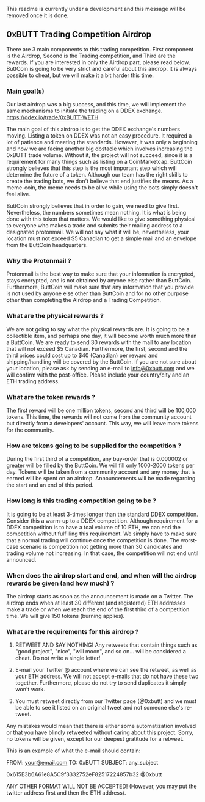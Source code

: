 This readme is currently under a development and this message will be removed once it is done.

## 0xBUTT Trading Competition Airdrop

There are 3 main components to this trading competition. First component is the Airdrop, Second is the Trading competition, and Third are the rewards. If you are interested in only the Airdrop part, please read below, ButtCoin is going to be very strict and careful about this airdrop. It is always possible to cheat, but we will make it a bit harder this time.

### Main goal(s)

Our last airdrop was a big success, and this time, we will implement the same mechanisms to initiate the trading on a DDEX exchange. https://ddex.io/trade/0xBUTT-WETH

The main goal of this airdrop is to get the DDEX exchange's numbers moving. Listing a token on DDEX was not an easy procedure. It required a lot of patience and meeting the standards. However, it was only a beginning and now we are facing another big obstacle which involves increasing the 0xBUTT trade volume. Without it, the project will not succeed, since it is a requirement for many things such as listing on a CoinMarketcap. ButtCoin strongly believes that this step is the most important step which will determine the future of a token. Although our team has the right skills to create the trading bots, we don't believe that end justifies the means. As a meme-coin, the meme needs to be alive while using the bots simply doesn't feel alive.

ButtCoin strongly believes that in order to gain, we need to give first. Nevertheless, the numbers sometimes mean nothing. It is what is being done with this token that matters. We would like to give something physical to everyone who makes a trade and submits their mailing address to a designated protonmail.  We will not say what it will be, nevertheless, your location must not exceed $5 Canadian to get a simple mail and an envelope from the ButtCoin headquarters.

### Why the Protonmail ?
Protonmail is the best way to make sure that your infomration is encrypted, stays encrypted, and is not obtained by anyone else rather than ButtCoin. Furthermore, ButtCoin will make sure that any information that you provide is not used by anyone else other than ButtCoin and for no other purpose other than completing the Airdrop and a Trading Competition.

### What are the physical rewards ?
We are not going to say what the physical rewards are. It is going to be a collectible item, and perhaps one day, it will become worth much more than a ButtCoin. We are ready to send 30 rewards with the mail to any location that will not exceed $5 Canadian. Furthermore, the first, second and the third prices could cost up to $40 (Canadian) per reward and shipping/handling will be covered by the ButtCoin. If you are not sure about your location, please ask by sending an e-mail to info@0xbutt.com and we will confirm with the post-office. Please include your country/city and an ETH trading address.

### What are the token rewards ?
The first reward will be one million tokens, second and third will be 100,000 tokens.
This time, the rewards will not come from the community account but directly from a developers' account. This way, we will leave more tokens for the community.

### How are tokens going to be supplied for the competition ?
During the first third of a competition, any buy-order that is 0.000002 or greater will be filled by the ButtCoin. We will fill only 1000-2000 tokens per day. Tokens will be taken from a community account and any money that is earned will be spent on an airdrop. Announcements will be made regarding the start and an end of this period.

### How long is this trading competition going to be ?
It is going to be at least 3-times longer than the standard DDEX competition. Consider this a warm-up to a DDEX competition. Although requirement for a DDEX competition is to have a toal volume of 10 ETH, we can end the competition without fulfilling this requirement. We simply have to make sure that a normal trading will continue once the competition is done. The worst-case scenario is competition not getting more than 30 candidates and trading volume not increasing. In that case, the competition will not end until announced.

### When does the airdrop start and end, and when will the airdrop rewards be given (and how much) ?
The airdrop starts as soon as the announcement is made on a Twitter. The airdrop ends when at least 30 different (and registered) ETH addresses make a trade or when we reach the end of the first third of a competition time. We will give 150 tokens (burning applies).

### What are the requirements for this airdrop ?
1. RETWEET AND SAY NOTHING! Any retweets that contain things such as "good project", "nice", "will moon", and so on... will be considered a cheat. Do not write a single letter!

2. E-mail your Twitter @ account where we can see the retweet, as well as your ETH address. We will not accept e-mails that do not have these two together. Furthermore, please do not try to send duplicates it simply won't work.

3. You must retweet directly from our Twitter page (@0xbutt) and we must be able to see it listed on an original tweet and not someone else's re-tweet.

Any mistakes would mean that there is either some automatization involved or that you have blindly retweeted without caring about this project.  Sorry, no tokens will be given, except for our deepest gratitude for a retweet. 

This is an example of what the e-mail should contain:

FROM: your@email.com
TO: 0xBUTT
SUBJECT: any_subject

0x615E3b6A61e8A5C9f3332752eF82517224857b32
@0xbutt

ANY OTHER FORMAT WILL NOT BE ACCEPTED! (However, you may put the twitter address first and then the ETH address).









